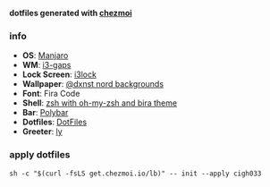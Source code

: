 **dotfiles generated with [chezmoi](https://github.com/twpayne/chezmoi)**
### info
+ **OS**: [Manjaro](https://manjaro.org/)
+ **WM**: [i3-gaps](https://github.com/Airblader/i3)
+ **Lock Screen**: [i3lock](https://github.com/i3/i3lock)
+ **Wallpaper**: [@dxnst nord backgrounds](https://github.com/dxnst/nord-backgrounds/)
+ **Font**: Fira Code
+ **Shell**: [zsh with oh-my-zsh and bira theme](https://github.com/robbyrussell/oh-my-zsh)
+ **Bar**: [Polybar](https://github.com/jaagr/polybar)
+ **Dotfiles**: [DotFiles](https://github.com/cigh033/dotfiles)
+ **Greeter**: [ly](https://github.com/fairyglade/ly)

### apply dotfiles
```shell
sh -c "$(curl -fsLS get.chezmoi.io/lb)" -- init --apply cigh033
```
